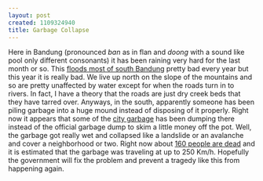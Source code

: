 ```yaml
--- 
layout: post
created: 1109324940
title: Garbage Collapse
---
```

Here in Bandung (pronounced <span style="font-style:italic;">ban</span> as in flan and <span style="font-style:italic;">doong</span> with a sound like pool only different consonants) it has been raining very hard for the last month or so.  This <a href="http://www.thejakartapost.com/detailnational.asp?fileid=20050225.D03&amp;irec=7">floods most of south Bandung</a> pretty bad every year but this year it is really bad.  We live up north on the slope of the mountains and so are pretty unaffected by water except for when the roads turn in to rivers.  In fact, I have a theory that the roads are just dry creek beds that they have  tarred over.  Anyways, in the south, apparently someone has been piling garbage into a huge mound instead of disposing of it properly.  Right now it appears that some of the <a href="http://www.thejakartapost.com/detailnational.asp?fileid=20050225.D01&amp;irec=5">city garbage</a> has been dumping there instead of the official garbage dump to skim a little money off the pot.  Well, the garbage got really wet and collapsed like a landslide or an avalanche and cover a neighborhood or two.  Right now about <a href="http://us.rediff.com/news/2005/feb/23dump.htm">160 people are dead</a> and it is estimated that the garbage was traveling at up to 250 Km/h.  Hopefully the government will fix the problem and prevent a tragedy like this from happening again.
